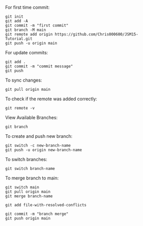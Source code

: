 For first time commit:

```
git init
git add -A
git commit -m "first commit"
git branch -M main
git remote add origin https://github.com/Chris000600/JSM15-Tutorial.git
git push -u origin main
```

For update commits:

```
git add .
git commit -m "commit message"
git push
```

To sync changes:

```
git pull origin main
```

To check if the remote was added correctly:

```
git remote -v
```

View Available Branches:

```
git branch
```

To create and push new branch:

```
git switch -c new-branch-name
git push -u origin new-branch-name
```

To switch branches:

```
git switch branch-name
```

To merge branch to main:

```
git switch main
git pull origin main
git merge branch-name

git add file-with-resolved-conflicts

git commit -m "branch merge"
git push origin main
```

